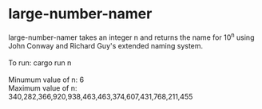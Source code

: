 # large-number-namer
large-number-namer takes an integer n and returns the name for 10<sup>n</sup> using John Conway and Richard Guy's extended naming system.<br>
<br>
To run: cargo run n<br>
<br>
Minumum value of n: 6<br>
Maximum value of n: 340,282,366,920,938,463,463,374,607,431,768,211,455<br>

